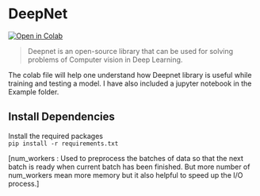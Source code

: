 # DeepNet

[![Open in Colab](https://colab.research.google.com/assets/colab-badge.svg)](https://colab.research.google.com/drive/1g63kM2rq3pktpTx5neqNlbSVYeT9xvEk)  
>Deepnet is an open-source library that can be used for solving problems of Computer vision in Deep Learning.

The colab file will help one understand how Deepnet library is useful while training and testing a model. I have also included a jupyter notebook in the Example folder.

## Install Dependencies

Install the required packages  
`pip install -r requirements.txt`


[num_workers : Used to preprocess the batches of data so that the next batch is ready when 
current batch has been finished. But more number of num_workers mean more memory but it 
also helpful to speed up the I/O process.]

